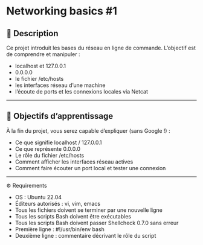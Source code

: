# Networking basics #1

## 📖 Description

Ce projet introduit les bases du réseau en ligne de commande.
L’objectif est de comprendre et manipuler :

- localhost et 127.0.0.1
- 0.0.0.0
- le fichier /etc/hosts
- les interfaces réseau d’une machine
- l’écoute de ports et les connexions locales via Netcat

---

## 🎯 Objectifs d’apprentissage

À la fin du projet, vous serez capable d’expliquer (sans Google !) :

- Ce que signifie localhost / 127.0.0.1
- Ce que représente 0.0.0.0
- Le rôle du fichier /etc/hosts
- Comment afficher les interfaces réseau actives
- Comment faire écouter un port local et tester une connexion

---

⚙️ Requirements

- OS : Ubuntu 22.04
- Éditeurs autorisés : vi, vim, emacs
- Tous les fichiers doivent se terminer par une nouvelle ligne
- Tous les scripts Bash doivent être exécutables
- Tous les scripts Bash doivent passer Shellcheck 0.7.0 sans erreur
- Première ligne : #!/usr/bin/env bash
- Deuxième ligne : commentaire décrivant le rôle du script
